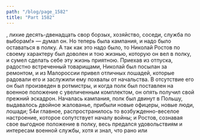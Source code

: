```yaml
---
path: "/blog/page_1582"
title: "Part 1582"
---
```


, лихие десять-двенадцать свор борзых, хозяйство, соседи, служба по выборам!» — думал он. Но теперь была кампания, и надо было оставаться в полку. А так как это надо было, то Николай Ростов по своему характеру был доволен и тою жизнью, которую он вел в полку, и сумел сделать себе эту жизнь приятною.
Приехав из отпуска, радостно встреченный товарищами, Николай был посылан за ремонтом, и из Малороссии привел отличных лошадей, которые радовали его и заслужили ему похвалы от начальства. В отсутствие его он был произведен в ротмистры, и когда полк был поставлен на военное положение с увеличенным комплектом, он опять получил свой прежний эскадрон.
Началась кампания, полк был двинут в Польшу, выдавалось двойное жалованье, прибыли новые офицеры, новые люди, лошади; 54и главное, распространилось то возбужденно-веселое настроение, которое сопутствует началу войны; и Ростов, сознавая свое выгодное положение в полку, весь предался удовольствиям и интересам военной службы, хотя и знал, что рано или
